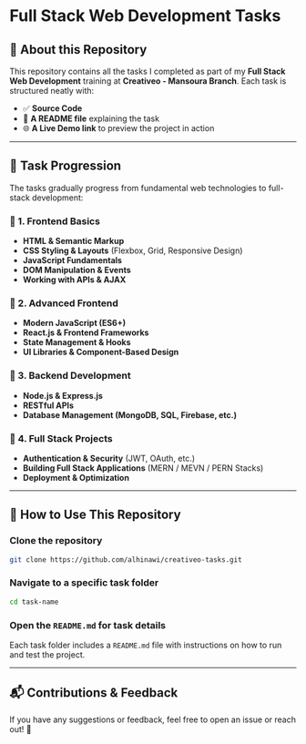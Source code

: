 # Full Stack Web Development Tasks

## 📌 About this Repository
This repository contains all the tasks I completed as part of my **Full Stack Web Development** training at **Creativeo - Mansoura Branch**. Each task is structured neatly with:
- ✅ **Source Code**
- 📄 **A README file** explaining the task
- 🌐 **A Live Demo link** to preview the project in action

---

## 🚀 Task Progression
The tasks gradually progress from fundamental web technologies to full-stack development:

### 🔹 1. Frontend Basics
- **HTML & Semantic Markup**
- **CSS Styling & Layouts** (Flexbox, Grid, Responsive Design)
- **JavaScript Fundamentals**
- **DOM Manipulation & Events**
- **Working with APIs & AJAX**

### 🔹 2. Advanced Frontend
- **Modern JavaScript (ES6+)**
- **React.js & Frontend Frameworks**
- **State Management & Hooks**
- **UI Libraries & Component-Based Design**

### 🔹 3. Backend Development
- **Node.js & Express.js**
- **RESTful APIs**
- **Database Management (MongoDB, SQL, Firebase, etc.)**

### 🔹 4. Full Stack Projects
- **Authentication & Security** (JWT, OAuth, etc.)
- **Building Full Stack Applications** (MERN / MEVN / PERN Stacks)
- **Deployment & Optimization**

---

## 🔧 How to Use This Repository
### Clone the repository
```sh
git clone https://github.com/alhinawi/creativeo-tasks.git
```
### Navigate to a specific task folder
```sh
cd task-name
```
### Open the `README.md` for task details
Each task folder includes a `README.md` file with instructions on how to run and test the project.

---

## 📬 Contributions & Feedback
If you have any suggestions or feedback, feel free to open an issue or reach out! 🚀

